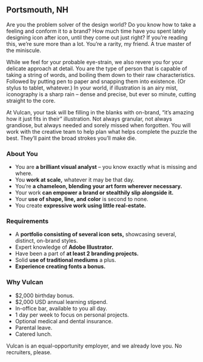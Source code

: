 ## Portsmouth, NH

Are you the problem solver of the design world? Do you know how to take a
feeling and conform it to a brand? How much time have you spent lately
designing icon after icon, until they come out just right? If you’re
reading this, we’re sure more than a lot. You’re a rarity, my friend. A
true master of the miniscule.

While we feel for your probable eye-strain, we also revere you for your
delicate approach at detail. You are the type of person that is capable
of taking a string of words, and boiling them down to their raw
characteristics. Followed by putting pen to paper and snapping them into
existence. (Or stylus to tablet, whatever.) In your world, if illustration
is an airy mist, iconography is a sharp rain – dense and precise, but
ever so minute, cutting straight to the core.

At Vulcan, your task will be filling in the blanks with on-brand, “it’s
amazing how it just fits in their” illustration. Not always granular, not
always grandiose, but always needed and sorely missed when forgotten. You
will work with the creative team to help plan what helps complete the
puzzle the best. They’ll paint the broad strokes you’ll make die.


### About You

* You are **a brilliant visual analyst** – you know exactly what is
  missing and where.
* You **work at scale,** whatever it may be that day.
* You’re **a chameleon, blending your art form wherever necessary.**
* Your work **can empower a brand or stealthily slip alongside it.**
* Your **use of shape, line, and color** is second to none.
* You create **expressive work using little real-estate.**

### Requirements

* A **portfolio consisting of several icon sets,** showcasing several,
  distinct, on-brand styles.
* Expert knowledge of **Adobe Illustrator.**
* Have been a part of **at least 2 branding projects.**
* Solid **use of traditional mediums** a plus.
* **Experience creating fonts a bonus.**


### Why Vulcan

* $2,000 birthday bonus.
* $2,000 USD annual learning stipend.
* In-office bar, available to you all day.
* 1 day per week to focus on personal projects.
* Optional medical and dental insurance.
* Parental leave.
* Catered lunch.

Vulcan is an equal-opportunity employer, and we already love you.
No recruiters, please.
